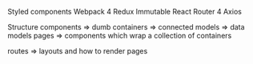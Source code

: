 Styled components
Webpack 4
Redux
Immutable
React Router 4
Axios

Structure
components => dumb
containers => connected
models => data models
pages => components which wrap a collection of containers

routes => layouts and how to render pages